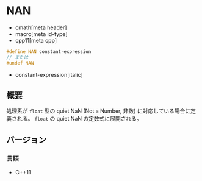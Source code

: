 # NAN
* cmath[meta header]
* macro[meta id-type]
* cpp11[meta cpp]

```cpp
#define NAN constant-expression
// または
#undef NAN
```
* constant-expression[italic]

## 概要
処理系が `float` 型の quiet NaN (Not a Number, 非数) に対応している場合に定義される。
`float` の quiet NaN の定数式に展開される。


## バージョン
### 言語
- C++11
